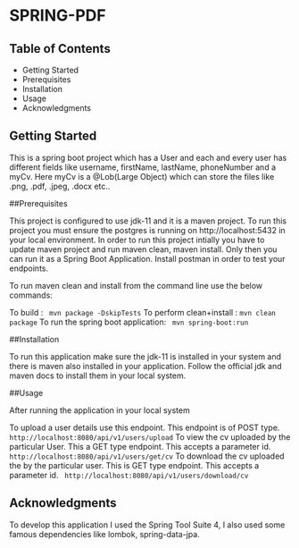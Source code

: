 # SPRING-PDF 

## Table of Contents

- Getting Started
- Prerequisites
- Installation
- Usage
- Acknowledgments

## Getting Started

This is a spring boot project which has a User and each and every user has different 
fields like username, firstName, lastName, phoneNumber and a myCv.
Here myCv is a @Lob(Large Object) which can store the files like .png, .pdf, .jpeg, .docx etc..

##Prerequisites

This project is configured to use jdk-11 and it is a maven project. To run this project you must 
ensure the postgres is running on http://localhost:5432 in your local environment. 
In order to run this project intially you have to update maven project and run maven clean, maven install.
Only then you can run it as a Spring Boot Application.
Install postman in order to test your endpoints.

To run maven clean and install from the command line use the below commands:

To build 						  : ``` mvn package -DskipTests```
To perform clean+install          : ```mvn clean package```
To run the spring boot application: ``` mvn spring-boot:run``` 

##Installation

To run this application make sure the jdk-11 is installed in your system and there is maven also 
installed in your application. Follow the official jdk and maven docs to install them in your local 
system.

##Usage

After running the application in your local system

To upload a user details use this endpoint. This endpoint is of POST type.
``` http://localhost:8080/api/v1/users/upload```
To view the cv uploaded by the particular User. This a GET type endpoint. This accepts a parameter id.
``` http://localhost:8080/api/v1/users/get/cv```
To download the cv uploaded the by the particular user. This is GET type endpoint. This accepts a parameter id.
``` http://localhost:8080/api/v1/users/download/cv```

## Acknowledgments

To develop this application I used the Spring Tool Suite 4, I also used some famous dependencies like 
lombok, spring-data-jpa.